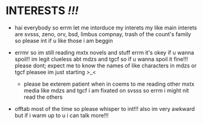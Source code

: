 # INTERESTS *!!!*
 - hai everybody so errm let me intorduce my interets my like main interets are svsss, zeno, orv, bsd, limbus compnay, trash of the count's family so please int if u like those i am beggin

- errmr so im still reading mxtx novels and stuff errm it's okey if u wanna spoil!! im legit clueless abt mdzs and tgcf so if u wanna spoil it fine!!! please dont; expect me to know the names of like characters in mdzs or tgcf pleasee im just starting >_<

  - please be exterem patient when in coems to me reading other mxtx media like mdzs and tgcf i am fixated on svsss so errm i might nit read the others 

- offtab most of the time so please whisper to int!!! also im very awkward but if i warm up to u i can talk more!!!
